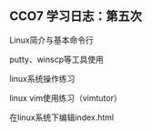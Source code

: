 
## CCO7 学习日志：第五次

Linux简介与基本命令行

putty、winscp等工具使用

linux系统操作练习

linux vim使用练习（vimtutor）

在linux系统下编辑index.html